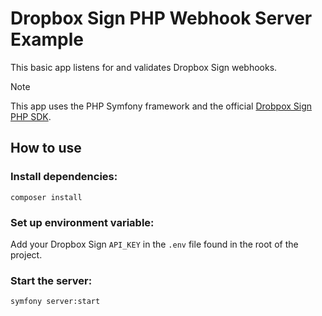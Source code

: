 # Dropbox Sign PHP Webhook Server Example
This basic app listens for and validates Dropbox Sign webhooks.

> [!NOTE]
> This app uses the PHP Symfony framework and the official [Drobpox Sign PHP SDK](https://github.com/hellosign/dropbox-sign-php).

## How to use

### Install dependencies:
```
composer install
```

### Set up environment variable:
Add your Dropbox Sign `API_KEY` in the `.env` file found in the root of the project.

### Start the server:
```
symfony server:start
```